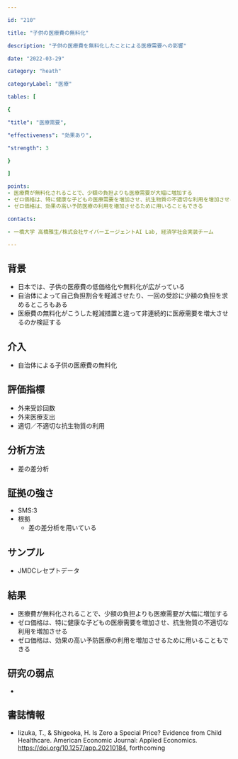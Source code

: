 ```yaml
---

id: "210"

title: "子供の医療費の無料化"

description: "子供の医療費を無料化したことによる医療需要への影響"

date: "2022-03-29"

category: "heath"

categoryLabel: "医療"

tables: [

{

"title": "医療需要",

"effectiveness": "効果あり",

"strength": 3

}

]

points:
- 医療費が無料化されることで、少額の負担よりも医療需要が大幅に増加する
- ゼロ価格は、特に健康な子どもの医療需要を増加させ、抗生物質の不適切な利用を増加させる
- ゼロ価格は、効果の高い予防医療の利用を増加させるために用いることもできる

contacts:

- 一橋大学 高橋雅生/株式会社サイバーエージェントAI Lab, 経済学社会実装チーム

---
```


## 背景
- 日本では、子供の医療費の低価格化や無料化が広がっている
- 自治体によって自己負担割合を軽減させたり、一回の受診に少額の負担を求めるところもある
- 医療費の無料化がこうした軽減措置と違って非連続的に医療需要を増大させるのか検証する

## 介入
- 自治体による子供の医療費の無料化

## 評価指標
- 外来受診回数
- 外来医療支出
- 適切／不適切な抗生物質の利用

## 分析方法
- 差の差分析

## 証拠の強さ

- SMS:3
- 根拠
    - 差の差分析を用いている

## サンプル
- JMDCレセプトデータ

## 結果
- 医療費が無料化されることで、少額の負担よりも医療需要が大幅に増加する
- ゼロ価格は、特に健康な子どもの医療需要を増加させ、抗生物質の不適切な利用を増加させる
- ゼロ価格は、効果の高い予防医療の利用を増加させるために用いることもできる

## 研究の弱点
- 

## 書誌情報
- Iizuka, T., & Shigeoka, H. Is Zero a Special Price? Evidence from Child Healthcare. American Economic Journal: Applied Economics. https://doi.org/10.1257/app.20210184, forthcoming


